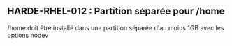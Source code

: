 ## HARDE-RHEL-012 : Partition séparée pour /home

/home doit être installé dans une partition séparée d'au moins 1GB avec les options nodev

